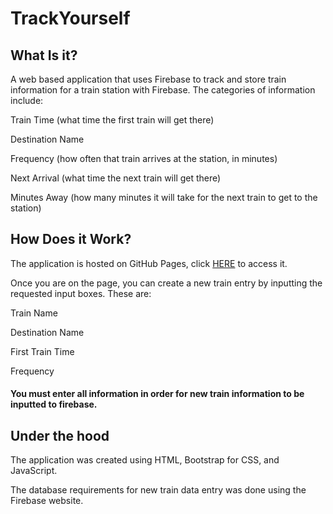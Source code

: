 # TrackYourself

## What Is it?
A web based application that uses Firebase to track and store train information for a train station with Firebase.
The categories of information include:
      
Train Time (what time the first train will get there)

Destination Name

Frequency (how often that train arrives at the station, in minutes) 

Next Arrival (what time the next train will get there)

Minutes Away (how many minutes it will take for the next train to get to the station)

## How Does it Work?
The application is hosted on GitHub Pages, click [HERE](https://geeuho.github.io/TrainScheduler/) to access it.

Once you are on the page, you can create a new train entry by inputting the requested input boxes. 
These are:

Train Name

Destination Name

First Train Time 

Frequency

#### You must enter all information in order for new train information to be inputted to firebase.

## Under the hood
The application was created using HTML, Bootstrap for CSS, and JavaScript.

The database requirements for new train data entry was done using the Firebase website.

